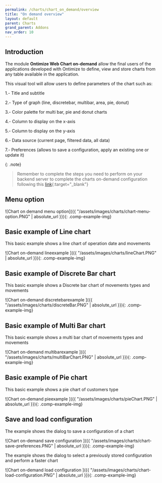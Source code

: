 ```yaml
---
permalink: /charts/chart_on_demand/overview
title: "On demand overview"
layout: default
parent: Charts
grand_parent: Addons
nav_order: 10
---
```

## Introduction

The module **Ontimize Web Chart on-demand** allow the final users of the applications developed with Ontimize to define, view and store charts from any table available in the application.

This visual tool will allow users to define parameters of the chart such as:

1.- Title and subtitle

2.- Type of graph (line, discretebar, multibar, area, pie, donut)

3.- Color palette for multi bar, pie and donut charts

4.- Column to display on the x-axis

5.- Column to display on the y-axis

6.- Data source (current page, filtered data, all data)

7.- Preferences (allows to save a configuration, apply an existing one or update it)

{: .note}
>Remember to complete the steps you need to perform on your backend server to complete the charts on-demand configuration following this [link](https://ontimize.github.io/ontimize-boot/basics/charts/chart-on-demand){:target="_blank"}

## Menu option

![Chart on demand menu option]({{ "/assets/images/charts/chart-menu-option.PNG" | absolute_url }}){: .comp-example-img}

## Basic example of Line chart

This basic example shows a line chart of operation date and movements

![Chart on-demand lineexample ]({{ "/assets/images/charts/lineChart.PNG" | absolute_url }}){: .comp-example-img}

## Basic example of Discrete Bar chart

This basic example shows a Discrete bar chart of movements types and movements

![Chart on-demand discretebarexample ]({{ "/assets/images/charts/discreteBar.PNG" | absolute_url }}){: .comp-example-img}

## Basic example of Multi Bar chart

This basic example shows a multi bar chart of movements types and movements

![Chart on-demand multibarexample ]({{ "/assets/images/charts/multiBarChart.PNG" | absolute_url }}){: .comp-example-img}

## Basic example of Pie chart

This basic example shows a pie chart of customers type

![Chart on-demand pieexample ]({{ "/assets/images/charts/pieChart.PNG" | absolute_url }}){: .comp-example-img}

## Save and load configuration

The example shows the dialog to save a configuration of a chart

![Chart on-demand save configuration ]({{ "/assets/images/charts/chart-save-preferences.PNG" | absolute_url }}){: .comp-example-img}


The example shows the dialog to select a previously stored configuration and perform a faster chart

![Chart on-demand load configuration ]({{ "/assets/images/charts/chart-load-configuration.PNG" | absolute_url }}){: .comp-example-img}
